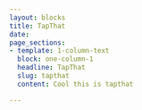 ```yaml
---
layout: blocks
title: TapThat
date: 
page_sections:
- template: 1-column-text
  block: one-column-1
  headline: TapThat
  slug: tapthat
  content: Cool this is tapthat

---
```


